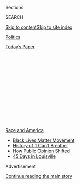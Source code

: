 <div id="app">

<div>

<div>

<div>

<div class="NYTAppHideMasthead css-1q2w90k e1suatyy0">

<div class="section css-ui9rw0 e1suatyy2">

<div class="css-eph4ug er09x8g0">

<div class="css-6n7j50">

</div>

<span class="css-1dv1kvn">Sections</span>

<div class="css-10488qs">

<span class="css-1dv1kvn">SEARCH</span>

</div>

[Skip to content](#site-content)[Skip to site
index](#site-index)

</div>

<div id="masthead-section-label" class="css-1wr3we4 eaxe0e00">

[Politics](https://www.nytimes.com/section/politics)

</div>

<div class="css-10698na e1huz5gh0">

</div>

</div>

<div id="masthead-bar-one" class="section hasLinks css-15hmgas e1csuq9d3">

<div class="css-uqyvli e1csuq9d0">

</div>

<div class="css-1uqjmks e1csuq9d1">

</div>

<div class="css-9e9ivx">

[](https://myaccount.nytimes.com/auth/login?response_type=cookie&client_id=vi)

</div>

<div class="css-1bvtpon e1csuq9d2">

[Today’s
Paper](https://www.nytimes.com/section/todayspaper)

</div>

</div>

</div>

</div>

<div data-aria-hidden="false">

<div id="site-content" data-role="main">

<div>

<div class="css-1aor85t" style="opacity:0.000000001;z-index:-1;visibility:hidden">

<div class="css-1hqnpie">

<div class="css-epjblv">

<span class="css-17xtcya">[Politics](/section/politics)</span><span class="css-x15j1o">|</span><span class="css-fwqvlz">In
St. Louis, Testing Liberal Might Against a Democratic
Fixture</span>

</div>

<div class="css-k008qs">

<div class="css-1iwv8en">

<span class="css-18z7m18"></span>

<div>

</div>

</div>

<span class="css-1n6z4y">https://nyti.ms/3hZnT7d</span>

<div class="css-1705lsu">

<div class="css-4xjgmj">

<div class="css-4skfbu" data-role="toolbar" data-aria-label="Social Media Share buttons, Save button, and Comments Panel with current comment count" data-testid="share-tools">

  - 
  - 
  - 
  - 
    
    <div class="css-6n7j50">
    
    </div>

  - 

</div>

</div>

</div>

</div>

</div>

</div>

<div id="NYT_TOP_BANNER_REGION" class="css-13pd83m">

<div>

<div id="styln-prism-menu-1590763508878" class="section interactive-content interactive-size-medium css-1edisqu">

<div class="css-17ih8de interactive-body">

<div id="scroll-container" class="css-1gj85ro">

[<span class="styln-title-wrap"><span class="css-1pje3qr">Race
and</span><span class="css-1pje3qr">
America</span></span>](https://www.nytimes.com/news-event/george-floyd-protests-minneapolis-new-york-los-angeles?action=click&pgtype=Article&state=default&region=TOP_BANNER&context=storylines_menu)

  - [Black Lives Matter
    Movement](https://www.nytimes.com/interactive/2020/07/03/us/george-floyd-protests-crowd-size.html?action=click&pgtype=Article&state=default&region=TOP_BANNER&context=storylines_menu)
  - [History of ‘I Can’t
    Breathe’](https://www.nytimes.com/interactive/2020/06/28/us/i-cant-breathe-police-arrest.html?action=click&pgtype=Article&state=default&region=TOP_BANNER&context=storylines_menu)
  - [How Public Opinion
    Shifted](https://www.nytimes.com/interactive/2020/06/10/upshot/black-lives-matter-attitudes.html?action=click&pgtype=Article&state=default&region=TOP_BANNER&context=storylines_menu)
  - [45 Days in
    Louisville](https://www.nytimes.com/interactive/2020/07/16/us/black-lives-matter-protests-louisville-breonna-taylor.html?action=click&pgtype=Article&state=default&region=TOP_BANNER&context=storylines_menu)

</div>

</div>

</div>

</div>

</div>

<div id="top-wrapper" class="css-1sy8kpn">

<div id="top-slug" class="css-l9onyx">

Advertisement

</div>

[Continue reading the main
story](#after-top)

<div class="ad top-wrapper" style="text-align:center;height:100%;display:block;min-height:250px">

<div id="top" class="place-ad" data-position="top" data-size-key="top">

</div>

</div>

<div id="after-top">

</div>

</div>

<div>

<div id="sponsor-wrapper" class="css-1hyfx7x">

<div id="sponsor-slug" class="css-19vbshk">

Supported by

</div>

[Continue reading the main
story](#after-sponsor)

<div id="sponsor" class="ad sponsor-wrapper" style="text-align:center;height:100%;display:block">

</div>

<div id="after-sponsor">

</div>

</div>

<div class="css-186x18t">

</div>

<div class="css-1vkm6nb ehdk2mb0">

# In St. Louis, Testing Liberal Might Against a Democratic Fixture

</div>

Cori Bush, an activist backed by the progressive group Justice
Democrats, is trying to unseat 10-term Representative William Lacy Clay
in a bid to turn protest-movement fervor into hard political power.

<div class="css-79elbk" data-testid="photoviewer-wrapper">

<div class="css-z3e15g" data-testid="photoviewer-wrapper-hidden">

</div>

<div class="css-1a48zt4 ehw59r15" data-testid="photoviewer-children">

![<span class="css-16f3y1r e13ogyst0" data-aria-hidden="true">All over
the country this summer, progressive candidates like Cori Bush are doing
battle with veteran incumbents over the Democratic Party’s
identity.</span><span class="css-cnj6d5 e1z0qqy90" itemprop="copyrightHolder"><span class="css-1ly73wi e1tej78p0">Credit...</span><span><span>Michael
B. Thomas for The New York
Times</span></span></span>](https://static01.nyt.com/images/2020/08/03/us/politics/03dc-missouri1/merlin_175215426_0cf385fa-4f65-4647-a37c-380d53779281-articleLarge.jpg?quality=75&auto=webp&disable=upscale)

</div>

</div>

<div class="css-18e8msd">

<div class="css-vp77d3 epjyd6m0">

<div class="css-hus3qt ey68jwv0" data-aria-hidden="true">

[![Nicholas
Fandos](https://static01.nyt.com/images/2018/11/06/multimedia/author-nicholas-fandos/author-nicholas-fandos-thumbLarge-v2.png
"Nicholas Fandos")](https://www.nytimes.com/by/nicholas-fandos)

</div>

<div class="css-1baulvz">

By [<span class="css-1baulvz last-byline" itemprop="name">Nicholas
Fandos</span>](https://www.nytimes.com/by/nicholas-fandos)

</div>

</div>

  - 
    
    <div class="css-ld3wwf e16638kd2">
    
    Aug. 2,
    2020
    
    </div>

  - 
    
    <div class="css-4xjgmj">
    
    <div class="css-d8bdto" data-role="toolbar" data-aria-label="Social Media Share buttons, Save button, and Comments Panel with current comment count" data-testid="share-tools">
    
      - 
      - 
      - 
      - 
        
        <div class="css-6n7j50">
        
        </div>
    
      - 
    
    </div>
    
    </div>

</div>

</div>

<div class="section meteredContent css-1r7ky0e" name="articleBody" itemprop="articleBody">

<div class="css-1fanzo5 StoryBodyCompanionColumn">

<div class="css-53u6y8">

FERGUSON, Mo. — As an activist who jumped into the political arena after
the police shooting of Michael Brown here six years ago, Cori Bush is
accustomed to hard fights. She has been maced, shot at with rubber
bullets and cloaked in tear gas at so many protests against police
brutality that they have blurred together.

So when she heard that Representative William Lacy Clay, the 10-term
Democrat she is challenging in Missouri’s Democratic primary on Tuesday,
had called her “a prop” for the Justice Democrats, a national
progressive group that exists to knock off titans of the party
establishment such as himself, Ms. Bush did not miss a beat.

“I had no title, no name, came out of the Ferguson uprising and people
know who I am across the world,” Ms. Bush said on Saturday, responding
to comments Mr. Clay made about her in an interview with The New York
Times. “Not because I took money from some group — none of that. It is
because I stayed true to a message of change for real people.”

Of Mr. Clay, she added, “He doesn’t understand that, because he doesn’t
understand fighting for people.”

</div>

</div>

<div class="css-1fanzo5 StoryBodyCompanionColumn">

<div class="css-53u6y8">

All over the country this summer, progressive candidates like Ms. Bush,
44, are doing battle with veteran incumbents over the identity of the
Democratic Party. In New York City, [Jamaal Bowman defeated
Representative Eliot L.
Engel,](https://www.nytimes.com/2020/07/17/nyregion/jamaal-bowman-eliot-engel.html)
a 16-term incumbent and powerful committee chairman. In western
Massachusetts, Alex Morse, the mayor of Holyoke, is trying to unseat
another long-serving chairman, Representative Richard E. Neal.

Emboldened by a lethal pandemic that has shone a spotlight on systemic
racial and economic inequality, and the swell of public support for the
Black Lives Matter movement, they are seeking to sustain the momentum
gathered in 2018 by insurgents, like Representative Alexandria
Ocasio-Cortez of New York, who felled establishment figures. In St.
Louis, Ms. Bush’s candidacy is a test of whether the protest movement
can translate into hard electoral power on the federal level.

For Democratic leaders watching warily from Washington, Mr. Clay’s fate
will also indicate whether the rise in progressive energy that has cost
powerful white incumbents in places like the Bronx, Queens and Boston
their seats can also dislodge a Black representative deep in the
heartland of the
country.

</div>

</div>

<div class="css-79elbk" data-testid="photoviewer-wrapper">

<div class="css-z3e15g" data-testid="photoviewer-wrapper-hidden">

</div>

<div class="css-1a48zt4 ehw59r15" data-testid="photoviewer-children">

![<span class="css-16f3y1r e13ogyst0" data-aria-hidden="true">Representative
William Lacy Clay, speaking with a canvasser for Ms. Bush, has come to
view the race as more than a fight for his own
survival.</span><span class="css-cnj6d5 e1z0qqy90" itemprop="copyrightHolder"><span class="css-1ly73wi e1tej78p0">Credit...</span><span>Michael
B. Thomas for The New York
Times</span></span>](https://static01.nyt.com/images/2020/08/03/us/politics/03dc-missouri2/merlin_175215447_1051afbe-05e7-4432-b675-76ac02f3af0d-articleLarge.jpg?quality=75&auto=webp&disable=upscale)

</div>

</div>

<div class="css-1fanzo5 StoryBodyCompanionColumn">

<div class="css-53u6y8">

In few places have the intraparty battle lines glowed as brightly as
greater St. Louis, a once-mighty industrial city plagued by economic
malaise, a legacy of racial segregation and now spiking coronavirus
cases, where the death of Mr. Brown in 2014 helped give rise to the
movement on the left demanding a replacement for an incremental approach
to governing.

</div>

</div>

<div class="css-1fanzo5 StoryBodyCompanionColumn">

<div class="css-53u6y8">

The contest has grown exceedingly bitter, and Mr. Clay, 64, has come to
view it not only as a fight for his own survival, but a chance to snuff
out an upstart movement he sees as dangerously divisive. In an interview
last week, the congressman suggested that the effort to unseat him by
Ms. Bush, who is also Black, rests on a racist premise.

“The easy, racist way to lay it out is, ‘Look at Clay — what has he done
for his district?’” he said, adding, “I fight for that district every
single day.”

Mr. Clay accused the groups like Justice Democrats and Brand New
Congress that have helped groom progressive primary challengers of
targeting members of the Congressional Black Caucus specifically because
“they think we are easy targets.”

“She’s a prop,” Mr. Clay said of Ms. Bush. “They use her to raise money
to support their infrastructure.”

Mr. Clay has a powerful infrastructure of his own.

A Clay has represented part of St. Louis in Congress since 1969. William
Lacy Clay Sr. was an icon of the civil rights movement in the city and a
founding member of the Congressional Black Caucus. When he retired
nearly two decades ago, his son, William Lacy Clay Jr., inherited the
seat and the loyalty of Black St. Louisans who have sent him back to
Washington every two years since.

By some estimates, a majority of voters in the city have never voted for
a congressman by any other name. Because Democrats so dominate this
district, the real contest is fought each term in the Democratic
primary, not the general election.

Mr. Clay is not bashful about his seniority in the Black Caucus and
among the intensely hierarchical House Democratic Caucus, arguing that
his easy access to the levers of power helps his district. He has the
backing of Speaker Nancy Pelosi and many of the party’s establishment
pillars, like the Planned Parenthood Action Fund.

</div>

</div>

<div class="css-1fanzo5 StoryBodyCompanionColumn">

<div class="css-53u6y8">

“There is no substitute in life for substance,” he said. “Substance is
so relevant to people. That’s why there’s been a Clay there for the last
52 years.”

After [falling about 20 points short against Mr. Clay
in 2018](https://www.nytimes.com/elections/results/missouri-house-district-1-primary-election),
Ms. Bush has come back with a better-funded and more aggressive
campaign. A documentary that chronicled her 2018 campaign, as well as
those of Ms. Ocasio-Cortez and other progressives, “[Knock Down the
House](https://www.nytimes.com/2019/04/30/movies/knock-down-the-house-review.html),”
helped burnish her profile. Perhaps more important, her aides argue that
in the current moment of national upheaval, more voters are beginning to
understand the need for policy prescriptions she has long championed,
like Medicare for all, a $15-an-hour minimum wage, a universal basic
income and the wholesale dismantling of police departments.

At campaign events, Ms. Bush speaks vividly about her own battle with
the coronavirus this spring — how her fingertips turned blue as she was
deprived of oxygen, and her fear of the medical bills that would follow
her two hospital stays — to bolster her
arguments.

</div>

</div>

<div class="css-79elbk" data-testid="photoviewer-wrapper">

<div class="css-z3e15g" data-testid="photoviewer-wrapper-hidden">

</div>

<div class="css-1a48zt4 ehw59r15" data-testid="photoviewer-children">

<div class="css-1xdhyk6 erfvjey0">

<span class="css-1ly73wi e1tej78p0">Image</span>

<div class="css-zjzyr8">

<div data-testid="lazyimage-container" style="height:257.77777777777777px">

</div>

</div>

</div>

<span class="css-16f3y1r e13ogyst0" data-aria-hidden="true">After
falling to Mr. Clay in 2018, Ms. Bush has come back with a better-funded
and more aggressive
campaign.</span><span class="css-cnj6d5 e1z0qqy90" itemprop="copyrightHolder"><span class="css-1ly73wi e1tej78p0">Credit...</span><span>MichaelB
Thomas for The New York Times</span></span>

</div>

</div>

<div class="css-1fanzo5 StoryBodyCompanionColumn">

<div class="css-53u6y8">

But her case against Mr. Clay centers on the protests that have rippled
through St. Louis after the deaths of George Floyd and Breonna Taylor at
the hands of the police in Minneapolis and Louisville. Ms. Bush’s brand
of politics is built on being on the streets with everyday people. By
her account, Mr. Clay has simply not showed up and proposed only
half-measures to fix things.

“When we were getting our butts kicked and I was maced in the face in
Florissant a few weeks ago and people were getting beat on by police
officers — no, no,” she said. “Did he show up the next day to say, ‘You
can’t do this in my district, you can’t treat people this way?’ No, no.”

That message has won Ms. Bush the avid backing of a loosely affiliated
coalition of activists, young people of color and white progressives
enraged by the events of the last several months.

</div>

</div>

<div class="css-1fanzo5 StoryBodyCompanionColumn">

<div class="css-53u6y8">

Jasnaam Singh, 23, who was among almost a dozen volunteers who showed up
at a school parking lot in Ferguson to canvass for Ms. Bush on an
unseasonably cool Saturday morning, said he first encountered her
through a network of supporters for Senator Bernie Sanders of Vermont
and then noticed her showing up on the streets again and again this
summer, after the death of Mr. Floyd.

“Right then and there, I knew that she was a voice that the movement
desperately needed to be heard in D.C.,” he said.

For those who have tended the protest movement since Ferguson — watching
as Black activists and reformers have slowly gained footholds in City
Hall here, the St. Louis County prosecutor’s office and in Jefferson
City, the state capital — a victory by Ms. Bush would mark a milestone
of another magnitude.

“She would fit right in as somebody who is pushing for the systematic
change that we need, and not the small tedious change that we see,” said
Rasheen Aldridge, an activist who won a seat in the Missouri Legislature
last year.

The challenge for Ms. Bush has been persuading more moderate voters —
Black and otherwise — to take a chance on a relative political novice
who is unapologetically pushing for far-left policies like defunding the
police.

Mr. Clay may not be wildly popular in the district, political analysts
said, but he is not unpopular either and is considered a safe choice
among the older Black voters who make up the voting base. And unlike
Representative Joseph Crowley, who lost to Ms. Ocasio-Cortez in 2018, or
Mr. Engel, Mr. Clay is a Black man in a plurality Black
district.

</div>

</div>

<div class="css-79elbk" data-testid="photoviewer-wrapper">

<div class="css-z3e15g" data-testid="photoviewer-wrapper-hidden">

</div>

<div class="css-1a48zt4 ehw59r15" data-testid="photoviewer-children">

<div class="css-1xdhyk6 erfvjey0">

<span class="css-1ly73wi e1tej78p0">Image</span>

<div class="css-zjzyr8">

<div data-testid="lazyimage-container" style="height:257.77777777777777px">

</div>

</div>

</div>

<span class="css-16f3y1r e13ogyst0" data-aria-hidden="true">Mr. Clay has
the backing of Speaker Nancy Pelosi and many of his party’s
establishment
pillars.</span><span class="css-cnj6d5 e1z0qqy90" itemprop="copyrightHolder"><span class="css-1ly73wi e1tej78p0">Credit...</span><span>Andrew
Harnik/Associated Press</span></span>

</div>

</div>

<div class="css-1fanzo5 StoryBodyCompanionColumn">

<div class="css-53u6y8">

Antonio French, a former alderman and mayoral candidate from St. Louis’s
North Side, said he had noticed a “disconnect” between the progressive
politics of many white voters and young activists of color rallying
behind Ms. Bush and those of Black voters in his neighborhood.

</div>

</div>

<div class="css-1fanzo5 StoryBodyCompanionColumn">

<div class="css-53u6y8">

“Defund and get rid of the police is not a message I hear from average
voters in my ward or districts like mine,” Mr. French said. “It’s quite
the opposite. If you go to a Black neighborhood ward meeting, primarily
you are hearing people complain about the lack of police in that
neighborhood.”

Mr. Clay points out that after Ferguson, he encouraged the Justice
Department to investigate the city’s Police Department and force
changes. He wrote key provisions of the sweeping police overhaul bill
House Democrats passed this summer and heads an influential subcommittee
with jurisdiction over eviction law.

And even as he lacerates Ms. Bush, Mr. Clay has made direct overtures to
her allies. He signed onto the Green New Deal, the liberal climate and
economic agenda that has been among their most prominent demands. It
appears to have worked. Ms. Ocasio-Cortez, [who campaigned for Ms. Bush
in 2018](https://www.nytimes.com/2018/08/05/us/politics/st-louis-cori-bush-ocasio-cortez.html),
has sat on the sidelines this time around.

Ms. Bush rejected Mr. Clay’s efforts to portray her campaign as racially
divisive and accused him of using dirty tactics with “racist undertones”
when he sent a mailer including an image of Ms. Bush altered to make her
skin appear darker.

Justice Democrats backed only two challengers to Black incumbents this
cycle. Both were Black themselves.

“No one is targeting C.B.C. members,” Ms. Bush said. “What they are
targeting is people who are not doing the work of the communities — and
communities are suffering.”

</div>

</div>

<div>

</div>

</div>

<div>

</div>

<div>

</div>

<div>

</div>

<div>

<div id="bottom-wrapper" class="css-1ede5it">

<div id="bottom-slug" class="css-l9onyx">

Advertisement

</div>

[Continue reading the main
story](#after-bottom)

<div id="bottom" class="ad bottom-wrapper" style="text-align:center;height:100%;display:block;min-height:90px">

</div>

<div id="after-bottom">

</div>

</div>

</div>

</div>

</div>

## Site Index

<div>

</div>

## Site Information Navigation

  - [© <span>2020</span> <span>The New York Times
    Company</span>](https://help.nytimes.com/hc/en-us/articles/115014792127-Copyright-notice)

<!-- end list -->

  - [NYTCo](https://www.nytco.com/)
  - [Contact
    Us](https://help.nytimes.com/hc/en-us/articles/115015385887-Contact-Us)
  - [Work with us](https://www.nytco.com/careers/)
  - [Advertise](https://nytmediakit.com/)
  - [T Brand Studio](http://www.tbrandstudio.com/)
  - [Your Ad
    Choices](https://www.nytimes.com/privacy/cookie-policy#how-do-i-manage-trackers)
  - [Privacy](https://www.nytimes.com/privacy)
  - [Terms of
    Service](https://help.nytimes.com/hc/en-us/articles/115014893428-Terms-of-service)
  - [Terms of
    Sale](https://help.nytimes.com/hc/en-us/articles/115014893968-Terms-of-sale)
  - [Site
    Map](https://spiderbites.nytimes.com)
  - [Help](https://help.nytimes.com/hc/en-us)
  - [Subscriptions](https://www.nytimes.com/subscription?campaignId=37WXW)

</div>

</div>

</div>

</div>
